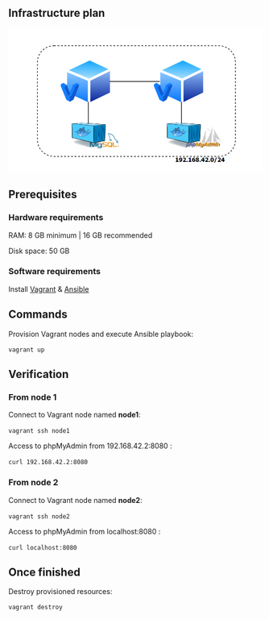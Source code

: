 ## Infrastructure plan

![infrastructure](local-install-without-kube.PNG)


## Prerequisites

### Hardware requirements

RAM: 8 GB minimum | 16 GB recommended

Disk space: 50 GB

### Software requirements

Install [Vagrant](https://www.vagrantup.com/downloads) & [Ansible](https://docs.ansible.com/ansible/latest/installation_guide/intro_installation.html)


## Commands

Provision Vagrant nodes and execute Ansible playbook:
```
vagrant up
```

## Verification

### From node 1

Connect to Vagrant node named **node1**:

`vagrant ssh node1`

Access to phpMyAdmin from 192.168.42.2:8080 :

`curl 192.168.42.2:8080`

### From node 2

Connect to Vagrant node named **node2**:

`vagrant ssh node2`

Access to phpMyAdmin from localhost:8080 :

`curl localhost:8080`


## Once finished

Destroy provisioned resources:
```
vagrant destroy
```
